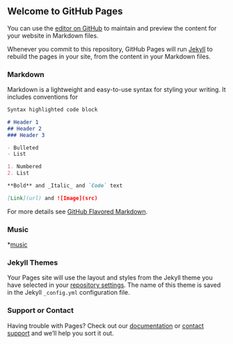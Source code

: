 ## Welcome to GitHub Pages

You can use the [editor on GitHub](https://github.com/liulunsheng/LauLS/edit/master/README.md) to maintain and preview the content for your website in Markdown files.

Whenever you commit to this repository, GitHub Pages will run [Jekyll](https://jekyllrb.com/) to rebuild the pages in your site, from the content in your Markdown files.

### Markdown

Markdown is a lightweight and easy-to-use syntax for styling your writing. It includes conventions for

```markdown
Syntax highlighted code block

# Header 1
## Header 2
### Header 3

- Bulleted
- List

1. Numbered
2. List

**Bold** and _Italic_ and `Code` text

[Link](url) and ![Image](src)
```

For more details see [GitHub Flavored Markdown](https://guides.github.com/features/mastering-markdown/).

### Music
*[music](https://y.qq.com/n/yqq/song/001Nl0W80sBSwJ.html?ADTAG=baiduald&play=1)

### Jekyll Themes

Your Pages site will use the layout and styles from the Jekyll theme you have selected in your [repository settings](https://github.com/liulunsheng/LauLS/settings). The name of this theme is saved in the Jekyll `_config.yml` configuration file.

### Support or Contact

Having trouble with Pages? Check out our [documentation](https://help.github.com/categories/github-pages-basics/) or [contact support](https://github.com/contact) and we’ll help you sort it out.
